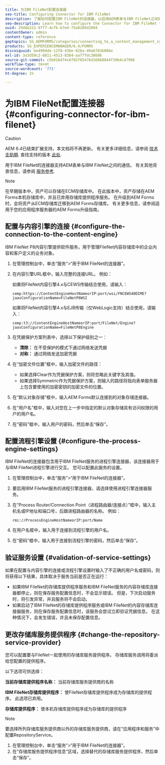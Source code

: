 ```yaml
---
title: 为IBM FileNet配置连接器
seo-title: Configuring Connector for IBM FileNet
description: 了解如何配置IBM FileNet的连接器，以启用AEM表单与IBM FileNet之间的通信。
seo-description: Learn how to configure the Connector for IBM FileNet to enable communication between AEM forms and IBM FileNet.
uuid: 29d4e221-97f7-4cfb-b7e4-75a8289d2604
contentOwner: admin
content-type: reference
geptopics: SG_AEMFORMS/categories/connecting_to_a_content_management_system
products: SG_EXPERIENCEMANAGER/6.4/FORMS
discoiquuid: be4994de-12f8-436e-926a-49a6783b006e
exl-id: 3a3d59c2-6811-4513-8384-aa77fdc38686
source-git-commit: c5b816d74c6f02f85476d16868844f39b4c47996
workflow-type: tm+mt
source-wordcount: '771'
ht-degree: 1%

---
```


# 为IBM FileNet配置连接器 {#configuring-connector-for-ibm-filenet}

>[!CAUTION]
>
>AEM 6.4已结束扩展支持，本文档将不再更新。 有关更多详细信息，请参阅 [技术支助期](https://helpx.adobe.com/cn/support/programs/eol-matrix.html). 查找支持的版本 [此处](https://experienceleague.adobe.com/docs/).

用于IBM FileNet的连接器支持AEM表单与IBM FileNet之间的通信。 有关其他背景信息，请参阅 [服务参考](https://www.adobe.com/go/learn_aemforms_services_63).

>[!NOTE]
>
>在早期版本中，资产可以存储在ECM存储库中。 在此版本中，资产存储在AEM Forms本机存储库中，并且已弃用存储库提供程序服务。 在升级到AEM Forms时，会将资产从ECM存储库迁移到AEM Forms存储库。 有关更多信息，请参阅适用于您的应用程序服务器的AEM Forms升级指南。

## 配置与内容引擎的连接 {#configure-the-connection-to-the-content-engine}

IBM FileNet P8内容引擎提供软件服务，用于管理FileNet内容存储库中的企业内容和客户定义的业务对象。

1. 在管理控制台中，单击“服务”>“用于IBM FileNet的连接器”。
1. 在内容引擎URL框中，输入完整的连接URL。 例如：

   如果将FileNet内容引擎4.x与CEWS传输结合使用，请输入：

   `cemp:https://ContentEngineHostNameorIP:port/wsi/FNCEWS40DIME?jaasConfigurationName=FileNetP8WSI`

   如果将FileNet内容引擎4.x与EJB传输（仅WebLogic支持）结合使用，请输入：

   `cemp:t3://ContentEngineHostNameorIP:port/FileNet/Engine?jaasConfigurationName=FileNetP8Engine`

1. 在凭据保护方案列表中，选择以下保护级别之一：

   * **清除：** 在不受保护的模式下通过网络发送凭据
   * **对称：** 通过网络发送加密凭据

1. 在“加密文件位置”框中，输入加密文件的路径：

   * 如果选择Clear作为凭据保护方案，则将忽略此关键字及其值。
   * 如果选择Symmetric作为凭据保护方案，则输入的路径将指向表单服务器上包含要使用的加密密钥的加密文件的位置。

1. 在“默认对象存储”框中，输入AEM Forms默认连接到的对象存储连接器。
1. 在“用户名”框中，输入对您在上一步中指定的默认对象存储具有访问权限的用户的用户名。
1. 在“密码”框中，输入用户的密码，然后单击“保存”。

## 配置流程引擎设置 {#configure-the-process-engine-settings}

IBM FileNet的连接器包含用于IBM FileNet服务的进程引擎连接器，该连接器用于与IBM FileNet进程引擎进行交互。 您可以配置此服务的设置。

1. 在管理控制台中，单击“服务”>“用于IBM FileNet的连接器”。
1. 要启用IBM FileNet服务的进程引擎连接器，请选择使用进程引擎连接器服务。
1. 在“Process Router/Connection Point（进程路由器/连接点）”框中，输入主机名或IP地址和端口号，后跟进程路由器的名称。 例如：

   `rmi://ProcessEngineHostNameorIP:port/Name`

1. 在用户名框中，输入用于连接到流程引擎的用户名。
1. 在“密码”框中，输入用于连接到流程引擎的密码，然后单击“保存”。

## 验证服务设置 {#validation-of-service-settings}

如果在配置与内容引擎的连接或流程引擎设置时输入了不正确的用户名或密码，则将获得以下结果，具体取决于服务当前是否正在运行：

* 如果IBM FileNet的存储库提供程序服务和IBM FileNet服务的内容存储库连接器都停止，则在保存服务配置信息时，不会显示错误。 但是，下次启动服务时，将引发异常，并且服务将不会启动。
* 如果启动了IBM FileNet的存储库提供程序服务或IBM FileNet的内容存储库连接器服务，则在保存服务配置信息时，该服务会尝试立即验证凭据信息。 在这种情况下，会发生错误，并且未保存配置信息。

## 更改存储库服务提供程序 {#change-the-repository-service-provider}

您可以配置要与FileNet一起使用的存储库服务提供程序。 存储库服务调用将委派给您配置的提供程序。

以下选项可供选择：

**当前存储库提供程序名称：** 当前存储库服务提供商的名称

**IBM FileNet存储库提供程序：** 使FileNet存储库提供程序成为存储库的提供程序。 此选项已弃用。

**存储库提供程序：** 使本机存储库提供程序成为存储库的提供程序

>[!NOTE]
>
>要选择所列存储库服务提供商以外的存储库服务提供商，请在“应用程序和服务”中配置RepositoryService。 <!-- Fix broken link(See Managing Services) -->

1. 在管理控制台中，单击“服务”>“用于IBM FileNet的连接器”。
1. 在“存储库服务提供程序信息”区域，选择替代的存储库服务提供程序，然后单击“保存”。

